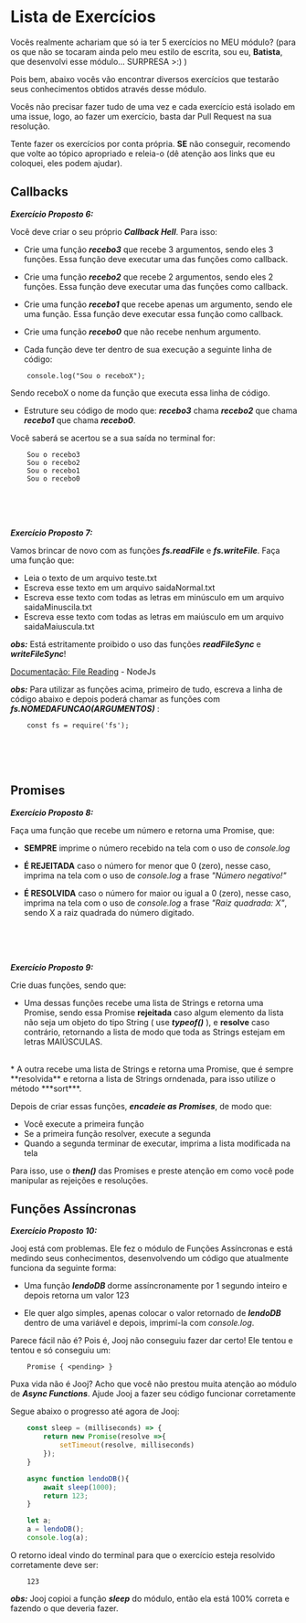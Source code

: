 # Lista de Exercícios

Vocês realmente achariam que só ia ter 5 exercícios no MEU módulo? (para os que não se tocaram ainda pelo meu estilo de escrita, sou eu, **Batista**, que desenvolvi esse módulo... SURPRESA >:)  )

Pois bem, abaixo vocês vão encontrar diversos exercícios que testarão seus conhecimentos obtidos através desse módulo.

Vocês não precisar fazer tudo de uma vez e cada exercício está isolado em uma issue, logo, ao fazer um exercício, basta dar Pull Request na sua resolução.

Tente fazer os exercícios por conta própria. **SE** não conseguir, recomendo que volte ao tópico apropriado e releia-o (dê atenção aos links que eu coloquei, eles podem ajudar).

## Callbacks

***Exercício Proposto 6:***

Você deve criar o seu próprio ***Callback Hell***.
Para isso:

* Crie uma função ***recebo3*** que recebe 3 argumentos, sendo eles 3 funções. Essa função deve executar uma das funções como callback.

* Crie uma função ***recebo2*** que recebe 2 argumentos, sendo eles 2 funções. Essa função deve executar uma das funções como callback.

* Crie uma função ***recebo1*** que recebe apenas um argumento, sendo ele uma função. Essa função deve executar essa função como callback.

* Crie uma função ***recebo0*** que não recebe nenhum argumento.

* Cada função deve ter dentro de sua execução a seguinte linha de código:
```
	console.log("Sou o receboX");
```
Sendo receboX o nome da função que executa essa linha de código.

* Estruture seu código de modo que: ***recebo3*** chama ***recebo2*** que chama ***recebo1*** que chama ***recebo0***.


Você saberá se acertou se a sua saída no terminal for:

		Sou o recebo3
		Sou o recebo2
		Sou o recebo1
		Sou o recebo0

<br/>
<br/>
<br/>

***Exercício Proposto 7:***

Vamos brincar de novo com as funções  ***fs.readFile*** e ***fs.writeFile***.
Faça uma função que:

* Leia o texto de um arquivo teste.txt
* Escreva esse texto em um arquivo saidaNormal.txt
* Escreva esse texto com todas as letras em minúsculo em um arquivo saidaMinuscila.txt
* Escreva esse texto com todas as letras em maiúsculo em um arquivo saidaMaiuscula.txt


***obs:*** Está estritamente proibido o uso das funções ***readFileSync*** e ***writeFileSync***!

[Documentação: File Reading](https://nodejs.org/api/fs.html#fs_fs_readfile_path_options_callback) - NodeJs

***obs:*** Para utilizar as funções acima, primeiro de tudo, escreva a linha de código abaixo e depois poderá chamar as funções com ***fs.NOMEDAFUNCAO(ARGUMENTOS)*** :

		const fs = require('fs');

<br/>
<br/>
<br/>

## Promises

***Exercício Proposto 8:***

Faça uma função que recebe um número e retorna uma Promise, que:

* **SEMPRE** imprime o número recebido na tela com o uso de *console.log*

* **É REJEITADA** caso o número for menor que 0 (zero), nesse caso, imprima na tela com o uso de *console.log* a frase *"Número negativo!"*

* **É RESOLVIDA** caso o número for maior ou igual a 0 (zero), nesse caso, imprima na tela com o uso de *console.log* a frase *"Raiz quadrada: X"*, sendo X a raiz quadrada do número digitado.

<br/>
<br/>
<br/>

***Exercício Proposto 9:***

Crie duas funções, sendo que:

* Uma dessas funções recebe uma lista de Strings e retorna uma Promise, sendo essa Promise **rejeitada** caso algum elemento da lista não seja um objeto do tipo String ( use ***typeof()*** ), e **resolve** caso contrário, retornando a lista de modo que toda as Strings estejam em letras MAIÚSCULAS.
<br/>
* A outra recebe uma lista de Strings e retorna uma Promise, que é sempre **resolvida** e retorna a lista de Strings orndenada, para isso utilize o método ***sort***.

Depois de criar essas funções, ***encadeie as Promises***, de modo que:

* Você execute a primeira função
* Se a primeira função resolver, execute a segunda
* Quando a segunda terminar de executar, imprima a lista modificada na tela

Para isso, use o ***then()*** das Promises e preste atenção em como você pode manipular as rejeições e resoluções.

## Funções Assíncronas

***Exercício Proposto 10:***

Jooj está com problemas. Ele fez o módulo de Funções Assíncronas e está medindo seus conhecimentos, desenvolvendo um código que atualmente funciona da seguinte forma:

* Uma função ***lendoDB*** dorme assíncronamente por 1 segundo inteiro e depois retorna um valor 123

* Ele quer algo simples, apenas colocar o valor retornado de ***lendoDB*** dentro de uma variável e depois, imprimí-la com *console.log*.

Parece fácil não é? Pois é, Jooj não conseguiu fazer dar certo! Ele tentou e tentou e só conseguiu um:

		Promise { <pending> }

Puxa vida não é Jooj? Acho que você não prestou muita atenção ao módulo de ***Async Functions***. Ajude Jooj a fazer seu código funcionar corretamente

Segue abaixo o progresso até agora de Jooj:

```JavaScript
	const sleep = (milliseconds) => {
		return new Promise(resolve =>{
			setTimeout(resolve, milliseconds)
		});
	}

	async function lendoDB(){
		await sleep(1000);
		return 123;
	}

	let a;
	a = lendoDB();
	console.log(a);
```

O retorno ideal vindo do terminal para que o exercício esteja resolvido corretamente deve ser:

		123


***obs:*** Jooj copioi a função ***sleep*** do módulo, então ela está 100% correta e fazendo o que deveria fazer.